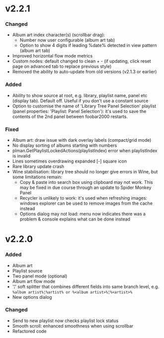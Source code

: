 # v2.2.1

### Changed
- Album art index character(s) (scrollbar drag):
    - Number now user configurable (album art tab)
    - Option to show 4 digits if leading %date% detected in view pattern (album art tab)
- Improved horizontal flow mode metrics
- Custom nodes: default changed to clean + - (if updating, click reset page on advanced tab to replace previous style)
- Removed the ability to auto-update from old versions (v2.1.3 or earlier)

### Added
- Ability to show source at root, e.g. library, playlist name, panel etc (display tab). Default off. Useful if you don't use a constant source
- Option to customise the name of 'Library Tree Panel Selection' playlist (panel properties: 'Playlist: Panel Selection'): it's used to save the contents of the 2nd panel between foobar2000 restarts.

### Fixed
- Album art: draw issue with dark overlay labels (compact/grid mode)
- No display sorting of albums starting with numbers
- plman.GetPlaylistLockedActions(playlistIndex) error when playlistIndex is invalid
- Lines sometimes overdrawing expanded [-] square icon
- Rare library update crash
- Wine stabilisation: library tree should no longer give errors in Wine, but some limitations remain:
    - Copy & paste into search box using clipboard may not work. This may be fixed in due course through an update to Spider Monkey Panel
    - Recycler is unlikely to work: it's used when refreshing images: windows explorer can be used to remove images from the cache instead
    - Options dialog may not load: menu now indicates there was a problem & console explains what can be done instead

# v2.2.0
### Added
- Album art
- Playlist source
- Two panel mode (optional)
- Album art flow mode
- '¦' soft splitter that combines different fields into same branch level, e.g.
	`%album artist%¦%artist% or %<album artist>%¦%<artist>%`
- New options dialog

### Changed
- Send to new playlist now checks playlist lock status
- Smooth scroll: enhanced smoothness when using scrollbar
- Refactored code
